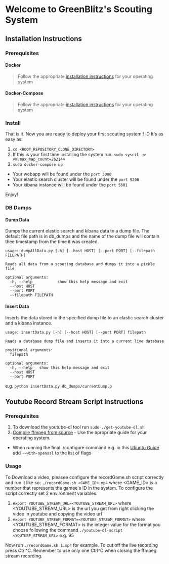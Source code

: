 # Welcome to GreenBlitz's Scouting System

## Installation Instructions
### Prerequisites
#### Docker
>Follow the appropriate [installation instructions](https://docs.docker.com/engine/getstarted/step_one/) for your operating system
#### Docker-Compose
>Follow the appropriate [installation instructions](https://docs.docker.com/compose/install/) for your operating system

### Install
That is it. Now you are ready to deploy your first scouting system ! :D
It's as easy as:
1. `cd <ROOT_REPOSITORY_CLONE_DIRECTORY>`
2. If this is your first time installing the system run: `sudo sysctl -w vm.max_map_count=262144`
3. `sudo docker-compose up`

* Your webapp will be found under the `port 3000`
* Your elastic search cluster will be found under the `port 9200`
* Your kibana instance will be found under the `port 5601`

Enjoy!

### DB Dumps
#### Dump Data
Dumps the current elastic search and kibana data to a dump file. The default file path is in db_dumps and the name of the dump file will contain thee timestamp from the time it was created.
```
usage: dumpAllData.py [-h] [--host HOST] [--port PORT] [--filepath FILEPATH]

Reads all data from a scouting database and dumps it into a pickle file

optional arguments:
  -h, --help           show this help message and exit
  --host HOST
  --port PORT
  --filepath FILEPATH
```
#### Insert Data
Inserts the data stored in the specified dump file to an elastic search cluster and a kibana instance.
```
usage: insertData.py [-h] [--host HOST] [--port PORT] filepath

Reads a database dump file and inserts it into a current live database

positional arguments:
  filepath

optional arguments:
  -h, --help   show this help message and exit
  --host HOST
  --port PORT
```
e.g. `python insertData.py db_dumps/currentDump.p`

## Youtube Record Stream Script Instructions
### Prerequisites
1. To download the youtube-dl tool run `sudo ./get-youtube-dl.sh` 
2. [Compile ffmpeg from source](https://trac.ffmpeg.org/wiki/CompilationGuide) - Use the apropriate guide for your operating system.
* When running the final ./configure command e.g. in this [Ubuntu Guide](https://trac.ffmpeg.org/wiki/CompilationGuide/Ubuntu#ffmpeg) add `--with-openssl` to the list of flags
### Usage
To Download a video, pleasee configure the recordGame.sh script correctly and run it like so: `./recordGame.sh <GAME_ID>.mp4` where <GAME_ID> is a number that represents the gamee's ID in the system.
To configure the script correctly set 2 environment variables:
1. `export YOUTUBE_STREAM_URL=<YOUTUBE_STREAM_URL>` where <YOUTUBE_STREAM_URL> is the url you get from right clicking the video in youtube and copying the video url
2. `export YOUTUBE_STREAM_FORMAT=<YOUTUBE_STREAM_FORMAT>` where <YOUTUBE_STREAM_FORMAT> is the integer value for the format you choose following the command `./youtube-dl-script <YOUTUBE_STREAM_URL>` e.g. 95

Now run `./recordGame.sh 1.mp4` for example.
To cut off the live recording press Ctrl^C.
Remember to use only one  Ctrl^C when closing the ffmpeg stream recording.

